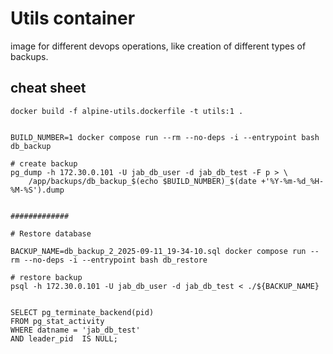 # Utils container

image for different devops operations, like creation of different types of backups.

## cheat sheet

```shell
docker build -f alpine-utils.dockerfile -t utils:1 .


BUILD_NUMBER=1 docker compose run --rm --no-deps -i --entrypoint bash db_backup

# create backup
pg_dump -h 172.30.0.101 -U jab_db_user -d jab_db_test -F p > \
    /app/backups/db_backup_$(echo $BUILD_NUMBER)_$(date +'%Y-%m-%d_%H-%M-%S').dump


#############

# Restore database

BACKUP_NAME=db_backup_2_2025-09-11_19-34-10.sql docker compose run --rm --no-deps -i --entrypoint bash db_restore

# restore backup
psql -h 172.30.0.101 -U jab_db_user -d jab_db_test < ./${BACKUP_NAME}


SELECT pg_terminate_backend(pid)
FROM pg_stat_activity
WHERE datname = 'jab_db_test'
AND leader_pid  IS NULL;
```
